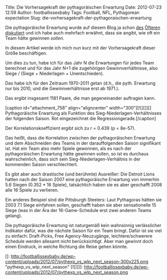 Title: Die Vorhersagekraft der pythagoräischen Erwartung
Date: 2012-07-23 12:59
Author: footballissexbaby
Tags: Football, NFL, Pythagorean expectation
Slug: die-vorhersagekraft-der-pythagoraischen-erwartung

Die pythagoräische Erwartung wurde auf diesem Blog ja schon [des][]
[Öfteren][] [diskutiert][] und ich habe auch mehrfach erwähnt, dass sie
angibt, wie oft ein Team hätte gewinnen *sollen.*

In diesem Artikel werde ich mich nun kurz mit der Vorhersagekraft dieser
Größe beschäftigen.

Um dies zu tun, habe ich für das Jahr N die Erwartungen für jedes Team
berechnet und für das Jahr N+1 die zugehörigen Gewinnverhältnisse, also
Siege / (Siege + Niederlagen + Unentschieden).

Das habe ich für den Zeitraum 1970-2011 getan (d.h., die pyth. Erwartung
nur bis 2010, und die Gewinnverhältnisse erst ab 1971.).

Das ergibt insgesamt 1181 Paare, die man gegeneinander auftragen kann.

[caption id="attachment\_758" align="aligncenter" width="300"][![][]][]
Pythagoräische Erwartung als Funktion des Sieg-Niederlagen-Verhältnisses
der folgenden Saison. Rot eingezeichnet die Regressiongerade.[/caption]

Der Korrelationskoeffizient ergibt sich zu r = 0.439 (p = 8e-57).

Das heißt, dass die Korrelation zwischen der pythagoräischen Erwartung
und dem Abschneiden des Teams in der darauffolgenden Saison signifikant
ist. Hat ein Team also mehr Spiele gewonnen, als es nach der
pythagoräischen Erwartung hätte gewinnen sollen, so ist es durchaus
wahrscheinlich, dass sich sein Sieg-Niederlagen-Verhältnis in der
kommenden Saison verschlechtert.

Es gibt aber auch drastische (und berühmte) Ausreißer: Die Detroit Lions
hatten nach der Saison 2007 eine pythagoräische Erwartung von immerhin
5.6 Siegen (0.352 \* 16 Spiele), tatsächlich haben sie es aber geschafft
2008 alle 16 Spiele zu verlieren.

Ein anderes Beispiel sind die Pittsburgh Steelers: Laut Pythagoras
hätten sie 2003 7.1 Siege einfahren sollen, geschafft haben sie aber
sensationelle 15 Siege (was in der Ära der 16-Game-Schedule erst zwei
anderen Teams gelang).

Die pythagoräische Erwartung ist naturgemäß kein wahnsinnig
verlässlicher Indikator dafür, was die nächste Saison für ein Team
bringt. Dafür ist sie viel zu einfach: Draft-Picks, Free
Agency-Neuzugänge, leichtere/schwerere Schedule werden allesamt nicht
berücksichtigt. Aber man gewinnt doch einen Eindruck, in welche Richtung
die Reise gehen könnte.

  [des]: |filename|die-vielen-gesichter-der-pythagoraischen-erwartung-teil-1.md
    "Die vielen Gesichter der pythagoräischen Erwartung. Teil 1 (Update)"
  [Öfteren]: |filename|die-vielen-gesichter-der-pythagoraischen-erwartung-teil-2.md
    "Die vielen Gesichter der pythagoräischen Erwartung. Teil 2"
  [diskutiert]: |filename|die-vielen-gesichter-der-pythagoraischen-erwartung-teil-3.md
    "Die vielen Gesichter der pythagoräischen Erwartung. Teil 3"
  []: http://footballissexbaby.de/wp-content/uploads/2012/07/pythexp_vs_wlp_next_season-300x225.png
    "pythexp_vs_wlp_next_season"
  [![][]]: http://footballissexbaby.de/wp-content/uploads/2012/07/pythexp_vs_wlp_next_season.png
